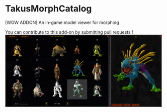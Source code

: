 # TakusMorphCatalog
[WOW ADDON] An in-game model viewer for morphing

You can contribute to this add-on by submitting pull requests !
![Test Image 1](morph.png)

